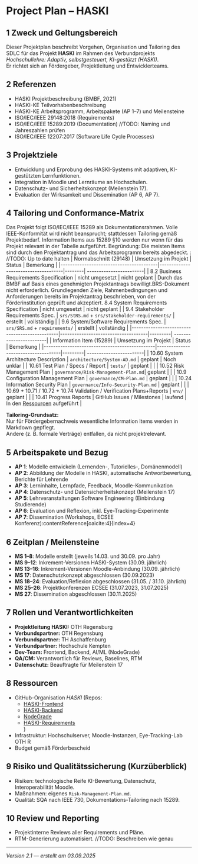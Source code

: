 # Project Plan – HASKI

## 1 Zweck und Geltungsbereich
Dieser Projektplan beschreibt Vorgehen, Organisation und Tailoring des SDLC für das Projekt **HASKI** im Rahmen des Verbundprojekts *Hochschullehre: Adaptiv, selbstgesteuert, KI-gestützt (HASKI)*.  
Er richtet sich an Fördergeber, Projektleitung und Entwicklerteams.  

## 2 Referenzen
- HASKI Projektbeschreibung (BMBF, 2021)  
- HASKI-KE Teilvorhabenbeschreibung  
- HASKI-KE Arbeitsprogramm, Arbeitspakete (AP 1–7) und Meilensteine
- ISO/IEC/IEEE 29148:2018 (Requirements)  
- ISO/IEC/IEEE 15289:2019 (Documentation) //TODO: Naming und Jahreszahlen prüfen
- ISO/IEC/IEEE 12207:2017 (Software Life Cycle Processes)  

## 3 Projektziele
- Entwicklung und Erprobung des HASKI-Systems mit adaptiven, KI-gestützten Lernfunktionen.  
- Integration in Moodle und Lernräume an Hochschulen.  
- Datenschutz- und Sicherheitskonzept (Meilenstein 17).  
- Evaluation der Wirksamkeit und Dissemination (AP 6, AP 7).  

## 4 Tailoring und Conformance-Matrix
Das Projekt folgt ISO/IEC/IEEE 15289 als Dokumentationsrahmen.
Volle IEEE-Konformität wird nicht beansprucht; stattdessen Tailoring gemäß Projektbedarf.
Information Items aus 15289 §10 werden nur wenn für das Projekt relevant in der Tabelle aufgeführt. Begründung: Die meisten Items sind durch den Projektantrag und das Arbeitsprogramm bereits abgedeckt.
:
//TODO: Up to date halten
| Normabschnitt (29148)                | Umsetzung im Projekt                | Status | Bemerkung               |
|-----------------------------------------|-------------------------------------|--------| ------------------------|
| 8.2 Business Requirements Specification     | nicht umgesetzt                     | nicht geplant |  Durch das BMBF auf Basis eines genehmigten Projektantrags bewilligt.BRS-Dokument nicht erforderlich. Grundlegenden Ziele, Rahmenbedingungen und Anforderungen bereits im Projektantrag beschrieben, von der Förderinstitution geprüft und akzeptiert.
8.4 System Requirements Specification | nicht umgesetzt | nicht geplant | 
| 9.4 Stakeholder Requirements Spec.        | `srs/StRS.md` + `srs/stakeholder-requirements/` | erstellt | vollständig |
| 9.6 System/Software Requirements Spec.      | `srs/SRS.md` + `requirements/`      | erstellt | vollständig |
|-----------------------------------------------|-------------------------------------|---------| ------------------------|
| Information Item (15289)                      | Umsetzung im Projekt                | Status  | Bemerkung               |
|-----------------------------------------------|-------------------------------------|---------| ------------------------|
| 10.60 System Architecture Description         | `architecture/System-AD.md`         | geplant | Noch unklar |
| 10.61 Test Plan / Specs / Report              | `tests/`                            | geplant | |
| 10.52 Risk Management Plan                    | `governance/Risk-Management-Plan.md`| geplant | |
| 10.9 Configuration Management Plan            | `governance/CM-Plan.md`             | geplant | |
| 10.24 Information Security Plan               | `governance/Info-Security-Plan.md`  | geplant | |
| 10.69 + 10.71 / 10.72 + 10.74 Validation / Verification Plans+Reports | `vnv/`      | geplant | |
| 10.41 Progress Reports                        | GitHub Issues / Milestones          | laufend | In den [Ressourcen](#8-Ressourcen) aufgeführt |

**Tailoring-Grundsatz:**  
Nur für Fördergebernachweis wesentliche Information Items werden in Markdown gepflegt.  
Andere (z. B. formale Verträge) entfallen, da nicht projektrelevant.

## 5 Arbeitspakete und Bezug
- **AP 1**: Modelle entwickeln (Lernenden-, Tutorielles-, Domänenmodell)  
- **AP 2**: Abbildung der Modelle in HASKI, automatische Antwortbewertung, Berichte für Lehrende  
- **AP 3**: Lerninhalte, Lernpfade, Feedback, Moodle-Kommunikation  
- **AP 4**: Datenschutz- und Datensicherheitskonzept (Meilenstein 17)  
- **AP 5**: Lehrveranstaltungen Software Engineering (Einbindung Studierende)  
- **AP 6**: Evaluation und Reflexion, inkl. Eye-Tracking-Experimente  
- **AP 7**: Dissemination (Workshops, ECSEE Konferenz):contentReference[oaicite:4]{index=4}

## 6 Zeitplan / Meilensteine
- **MS 1–8**: Modelle erstellt (jeweils 14.03. und 30.09. pro Jahr)  
- **MS 9–12**: Inkrement-Versionen HASKI-System (30.09. jährlich)  
- **MS 13–16**: Inkrement-Versionen Moodle-Anbindung (30.09. jährlich)  
- **MS 17**: Datenschutzkonzept abgeschlossen (30.09.2023)  
- **MS 18–24**: Evaluation/Reflexion abgeschlossen (31.05. / 31.10. jährlich)  
- **MS 25–26**: Projektkonferenzen ECSEE (31.07.2023, 31.07.2025)  
- **MS 27**: Dissemination abgeschlossen (30.11.2025)

## 7 Rollen und Verantwortlichkeiten
- **Projektleitung HASKI:** OTH Regensburg
- **Verbundspartner:** OTH Regensburg
- **Verbundspartner:** TH Aschaffenburg 
- **Verbundpartner:** Hochschule Kempten
- **Dev-Team:** Frontend, Backend, AI/ML (NodeGrade)
- **QA/CM:** Verantwortlich für Reviews, Baselines, RTM  
- **Datenschutz:** Beauftragte für Meilenstein 17

## 8 Ressourcen
- GitHub-Organisation *HASKI* (Repos:  
    - [HASKI-Frontend](https://github.com/HASKI-RAK/HASKI-Frontend)  
    - [HASKI-Backend](https://github.com/HASKI-RAK/HASKI-Backend)  
    - [NodeGrade](https://github.com/HASKI-RAK/NodeGrade)  
    - [HASKI-Requirements](https://github.com/HASKI-RAK/haski-requirements)  
)  
- Infrastruktur: Hochschulserver, Moodle-Instanzen, Eye-Tracking-Lab OTH R  
- Budget gemäß Förderbescheid

## 9 Risiko und Qualitätssicherung (Kurzüberblick)
- Risiken: technologische Reife KI-Bewertung, Datenschutz, Interoperabilität Moodle.  
- Maßnahmen: eigenes `Risk-Management-Plan.md`.  
- Qualität: SQA nach IEEE 730, Dokumentations-Tailoring nach 15289.

## 10 Review und Reporting
- Projektinterne Reviews aller Requirements und Pläne.
- RTM-Generierung automatisiert. //TODO: Beschreiben wie genau
---

*Version 2.1 — erstellt am 03.09.2025*
